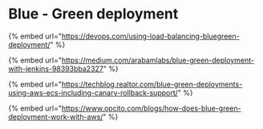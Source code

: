 # Blue - Green deployment





{% embed url="https://devops.com/using-load-balancing-bluegreen-deployment/" %}



{% embed url="https://medium.com/arabamlabs/blue-green-deployment-with-jenkins-98393bba2327" %}

{% embed url="https://techblog.realtor.com/blue-green-deployments-using-aws-ecs-including-canary-rollback-support/" %}

{% embed url="https://www.opcito.com/blogs/how-does-blue-green-deployment-work-with-aws/" %}




